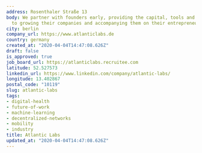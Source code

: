 ```yaml
---
address: Rosenthaler Straße 13
body: We partner with founders early, providing the capital, tools and network necessary
  to growing their companies and accompanying them on their entrepreneurial journey.
city: berlin
company_url: https://www.atlanticlabs.de
country: germany
created_at: "2020-04-04T14:47:08.626Z"
draft: false
is_approved: true
job_board_url: https://atlanticlabs.recruitee.com
latitude: 52.527573
linkedin_url: https://www.linkedin.com/company/atlantic-labs/
longitude: 13.402867
postal_code: "10119"
slug: atlantic-labs
tags:
- digital-health
- future-of-work
- machine-learning
- decentralized-networks
- mobility
- industry
title: Atlantic Labs
updated_at: "2020-04-04T14:47:08.626Z"
---
```

